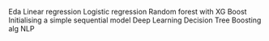 Eda 
Linear regression 
Logistic regression 
Random forest with XG Boost
Initialising a simple sequential model 
Deep Learning 
Decision Tree
Boosting alg 
NLP
